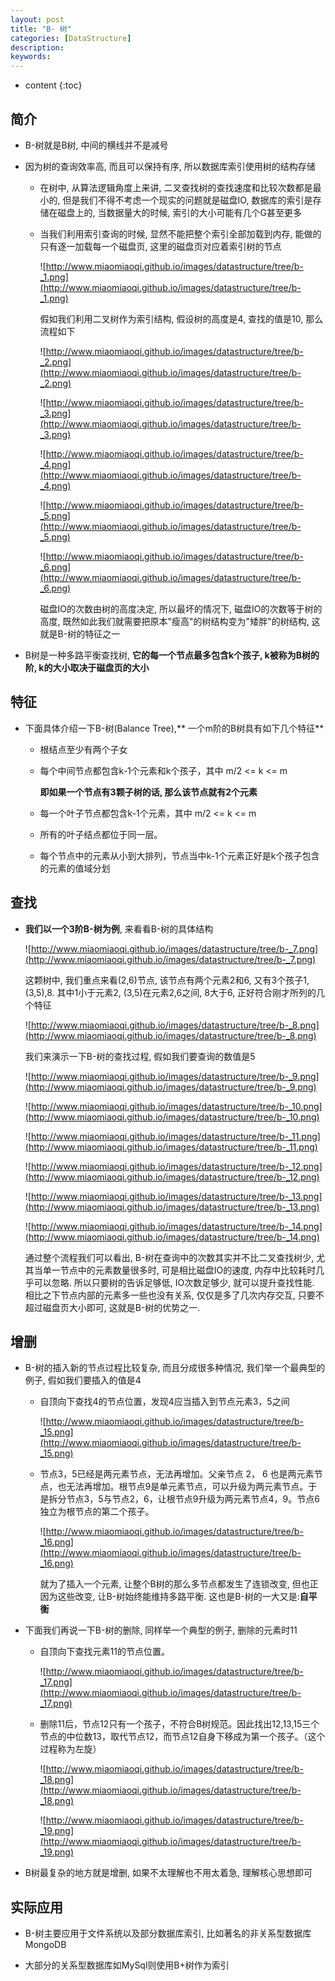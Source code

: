```yaml
---
layout: post
title: "B- 树"
categories: [DataStructure]
description:
keywords:
---
```


* content
{:toc} 

## 简介

* B-树就是B树, 中间的横线并不是减号

* 因为树的查询效率高, 而且可以保持有序, 所以数据库索引使用树的结构存储

    * 在树中, 从算法逻辑角度上来讲, 二叉查找树的查找速度和比较次数都是最小的, 但是我们不得不考虑一个现实的问题就是磁盘IO, 数据库的索引是存储在磁盘上的, 当数据量大的时候, 索引的大小可能有几个G甚至更多

    * 当我们利用索引查询的时候, 显然不能把整个索引全部加载到内存, 能做的只有逐一加载每一个磁盘页, 这里的磁盘页对应着索引树的节点

        ![http://www.miaomiaoqi.github.io/images/datastructure/tree/b-_1.png](http://www.miaomiaoqi.github.io/images/datastructure/tree/b-_1.png)

        假如我们利用二叉树作为索引结构, 假设树的高度是4, 查找的值是10, 那么流程如下

        ![http://www.miaomiaoqi.github.io/images/datastructure/tree/b-_2.png](http://www.miaomiaoqi.github.io/images/datastructure/tree/b-_2.png)

        ![http://www.miaomiaoqi.github.io/images/datastructure/tree/b-_3.png](http://www.miaomiaoqi.github.io/images/datastructure/tree/b-_3.png)

        ![http://www.miaomiaoqi.github.io/images/datastructure/tree/b-_4.png](http://www.miaomiaoqi.github.io/images/datastructure/tree/b-_4.png)

        ![http://www.miaomiaoqi.github.io/images/datastructure/tree/b-_5.png](http://www.miaomiaoqi.github.io/images/datastructure/tree/b-_5.png)

        ![http://www.miaomiaoqi.github.io/images/datastructure/tree/b-_6.png](http://www.miaomiaoqi.github.io/images/datastructure/tree/b-_6.png)

        磁盘IO的次数由树的高度决定, 所以最坏的情况下, 磁盘IO的次数等于树的高度, 既然如此我们就需要把原本"瘦高"的树结构变为"矮胖"的树结构, 这就是B-树的特征之一

* B树是一种多路平衡查找树, **它的每一个节点最多包含k个孩子, k被称为B树的阶, k的大小取决于磁盘页的大小**

## 特征

* 下面具体介绍一下B-树(Balance Tree),** 一个m阶的B树具有如下几个特征**

    * 根结点至少有两个子女

    * 每个中间节点都包含k-1个元素和k个孩子，其中 m/2 <= k <= m

        **即如果一个节点有3颗子树的话, 那么该节点就有2个元素**

    * 每一个叶子节点都包含k-1个元素，其中 m/2 <= k <= m

    * 所有的叶子结点都位于同一层。

    * 每个节点中的元素从小到大排列，节点当中k-1个元素正好是k个孩子包含的元素的值域分划

## 查找

* **我们以一个3阶B-树为例**, 来看看B-树的具体结构

    ![http://www.miaomiaoqi.github.io/images/datastructure/tree/b-_7.png](http://www.miaomiaoqi.github.io/images/datastructure/tree/b-_7.png)

    这颗树中, 我们重点来看(2,6)节点, 该节点有两个元素2和6, 又有3个孩子1,(3,5),8. 其中1小于元素2, (3,5)在元素2,6之间, 8大于6, 正好符合刚才所列的几个特征

    ![http://www.miaomiaoqi.github.io/images/datastructure/tree/b-_8.png](http://www.miaomiaoqi.github.io/images/datastructure/tree/b-_8.png)

    我们来演示一下B-树的查找过程, 假如我们要查询的数值是5

    ![http://www.miaomiaoqi.github.io/images/datastructure/tree/b-_9.png](http://www.miaomiaoqi.github.io/images/datastructure/tree/b-_9.png)

    ![http://www.miaomiaoqi.github.io/images/datastructure/tree/b-_10.png](http://www.miaomiaoqi.github.io/images/datastructure/tree/b-_10.png)

    ![http://www.miaomiaoqi.github.io/images/datastructure/tree/b-_11.png](http://www.miaomiaoqi.github.io/images/datastructure/tree/b-_11.png)

    ![http://www.miaomiaoqi.github.io/images/datastructure/tree/b-_12.png](http://www.miaomiaoqi.github.io/images/datastructure/tree/b-_12.png)

    ![http://www.miaomiaoqi.github.io/images/datastructure/tree/b-_13.png](http://www.miaomiaoqi.github.io/images/datastructure/tree/b-_13.png)

    ![http://www.miaomiaoqi.github.io/images/datastructure/tree/b-_14.png](http://www.miaomiaoqi.github.io/images/datastructure/tree/b-_14.png)

    通过整个流程我们可以看出, B-树在查询中的次数其实并不比二叉查找树少, 尤其当单一节点中的元素数量很多时, 可是相比磁盘IO的速度, 内存中比较耗时几乎可以忽略. 所以只要树的告诉足够低, IO次数足够少, 就可以提升查找性能. 相比之下节点内部的元素多一些也没有关系, 仅仅是多了几次内存交互, 只要不超过磁盘页大小即可, 这就是B-树的优势之一.

## 增删

* B-树的插入新的节点过程比较复杂, 而且分成很多种情况, 我们举一个最典型的例子, 假如我们要插入的值是4

    * 自顶向下查找4的节点位置，发现4应当插入到节点元素3，5之间

        ![http://www.miaomiaoqi.github.io/images/datastructure/tree/b-_15.png](http://www.miaomiaoqi.github.io/images/datastructure/tree/b-_15.png)

    * 节点3，5已经是两元素节点，无法再增加。父亲节点 2， 6 也是两元素节点，也无法再增加。根节点9是单元素节点，可以升级为两元素节点。于是拆分节点3，5与节点2，6，让根节点9升级为两元素节点4，9。节点6独立为根节点的第二个孩子。

        ![http://www.miaomiaoqi.github.io/images/datastructure/tree/b-_16.png](http://www.miaomiaoqi.github.io/images/datastructure/tree/b-_16.png)

        就为了插入一个元素, 让整个B树的那么多节点都发生了连锁改变, 但也正因为这些改变, 让B-树始终能维持多路平衡. 这也是B-树的一大又是:**自平衡**

* 下面我们再说一下B-树的删除, 同样举一个典型的例子, 删除的元素时11

    * 自顶向下查找元素11的节点位置。

        ![http://www.miaomiaoqi.github.io/images/datastructure/tree/b-_17.png](http://www.miaomiaoqi.github.io/images/datastructure/tree/b-_17.png)

    * 删除11后，节点12只有一个孩子，不符合B树规范。因此找出12,13,15三个节点的中位数13，取代节点12，而节点12自身下移成为第一个孩子。（这个过程称为左旋）

        ![http://www.miaomiaoqi.github.io/images/datastructure/tree/b-_18.png](http://www.miaomiaoqi.github.io/images/datastructure/tree/b-_18.png)

        ![http://www.miaomiaoqi.github.io/images/datastructure/tree/b-_19.png](http://www.miaomiaoqi.github.io/images/datastructure/tree/b-_19.png)

* B树最复杂的地方就是增删, 如果不太理解也不用太着急, 理解核心思想即可

## 实际应用

* B-树主要应用于文件系统以及部分数据库索引, 比如著名的非关系型数据库MongoDB

* 大部分的关系型数据库如MySql则使用B+树作为索引

    




​    


